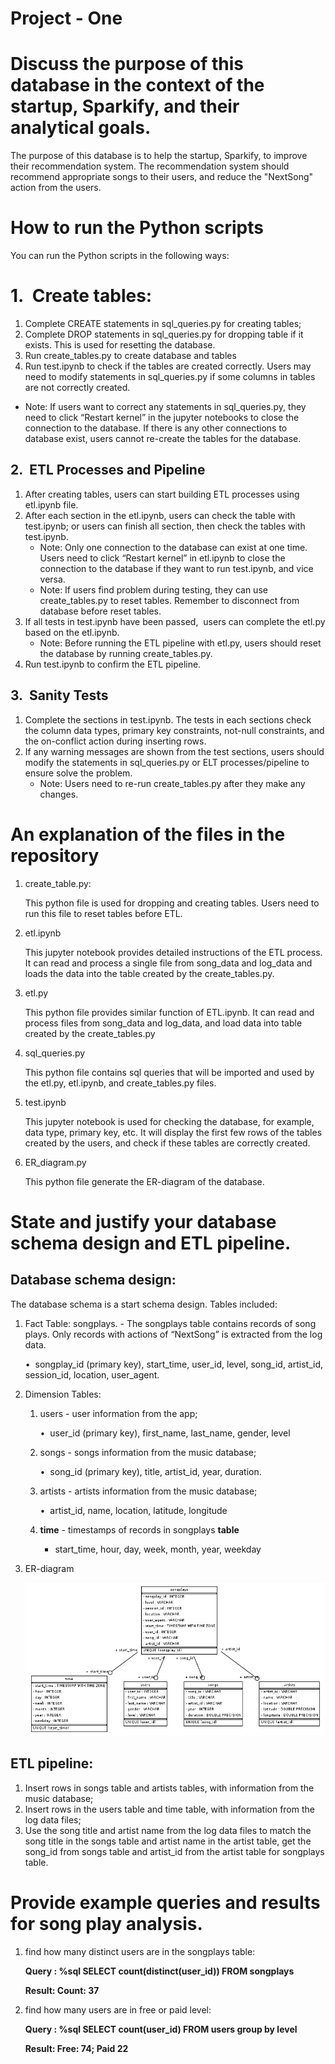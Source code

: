 # Project - One

# **Discuss the purpose of this database in the context of the startup, Sparkify, and their analytical goals.**

The purpose of this database is to help the startup, Sparkify, to improve their recommendation system. The recommendation system should recommend appropriate songs to their users, and reduce the "NextSong" action from the users.

# **How to run the Python scripts**

You can run the Python scripts in the following ways:

# 1.  Create tables:

1. Complete CREATE statements in sql_queries.py for creating tables;
2. Complete DROP statements in sql_queries.py for dropping table if it exists. This is used for resetting the database.
3. Run create_tables.py to create database and tables
4. Run test.ipynb to check if the tables are created correctly. Users may need to modify statements in sql_queries.py if some columns in tables are not correctly created.
- Note: If users want to correct any statements in sql_queries.py, they need to click “Restart kernel” in the jupyter notebooks to close the connection to the database. If there is any other connections to database exist, users cannot re-create the tables for the database.

## 2.  ETL Processes and Pipeline

1. After creating tables, users can start building ETL processes using etl.ipynb file.
2. After each section in the etl.ipynb, users can check the table with test.ipynb; or users can finish all section, then check the tables with test.ipynb.
    - Note: Only one connection to the database can exist at one time. Users need to click “Restart kernel” in etl.ipynb to close the connection to the database if they want to run test.ipynb, and vice versa.
    - Note: If users find problem during testing, they can use create_tables.py to reset tables. Remember to disconnect from database before reset tables.
3. If all tests in test.ipynb have been passed,  users can complete the etl.py based on the etl.ipynb.
    - Note: Before running the ETL pipeline with etl.py, users should reset the database by running create_tables.py.
4. Run test.ipynb to confirm the ETL pipeline.

## 3.  Sanity Tests

1. Complete the sections in test.ipynb. The tests in each sections check the column data types, primary key constraints, not-null constraints, and the on-conflict action during inserting rows.
2. If any warning messages are shown from the test sections, users should modify the statements in sql_queries.py or ELT processes/pipeline to ensure solve the problem.
    - Note: Users need to re-run create_tables.py after they make any changes.

# **An explanation of the files in the repository**

1. create_table.py:
    
    This python file is used for dropping and creating tables. Users need to run this file to reset tables before ETL.
    
2. etl.ipynb
    
    This jupyter notebook provides detailed instructions of the ETL process.  It can read and process a single file from song_data and log_data and loads the data into the table created by the create_tables.py.
    
3. etl.py
    
    This python file provides similar function of ETL.ipynb. It can read and process files from song_data and log_data, and load data into table created by the create_tables.py
    
4. sql_queries.py
    
    This python file contains sql queries that will be imported and used by the etl.py, etl.ipynb, and create_tables.py files.
    
5. test.ipynb
    
    This jupyter notebook is used for checking the database, for example, data type, primary key, etc. It will display the first few rows of the tables created by the users, and check if these tables are correctly created.
    
6. ER_diagram.py
    
    This python file generate the ER-diagram of the database.
    

# **State and justify your database schema design and ETL pipeline.**

## Database schema design:

The database schema is a start schema design. Tables included:

1. Fact Table: songplays. - The songplays table contains records of song plays. Only records with actions of “NextSong” is extracted from the log data.
    
    •  songplay_id (primary key), start_time, user_id, level, song_id, artist_id, session_id, location, user_agent.
    
2. Dimension Tables:
    1. users - user information from the app;
        
        •  user_id (primary key), first_name, last_name, gender, level
        
    2. songs - songs information from the music database;
        
        •  song_id (primary key), title, artist_id, year, duration.
        
    3. artists - artists information from the music database;
        
        •  artist_id, name, location, latitude, longitude
        
    4. **time** - timestamps of records in songplays **table**
        - start_time, hour, day, week, month, year, weekday

3. ER-diagram

    ![sparkifydb_erd.png](sparkifydb_erd.png)
    
## ETL pipeline:

1. Insert rows in songs table and artists tables, with information from the music database;
2. Insert rows in the users table and time table, with information from the log data files;
3. Use the song title and artist name from the log data files to match the song title in the songs table and artist name in the artist table, get the song_id from songs table and artist_id from the artist table for songplays table.

# **Provide example queries and results for song play analysis.**

1. find how many distinct users are in the songplays table:
    
    **Query : %sql SELECT count(distinct(user_id)) FROM songplays**
    
    **Result: Count: 37**
    
2. find how many users are in free or paid level:
    
    **Query : %sql SELECT count(user_id) FROM users group by level**
    
    **Result: Free: 74; Paid 22**

